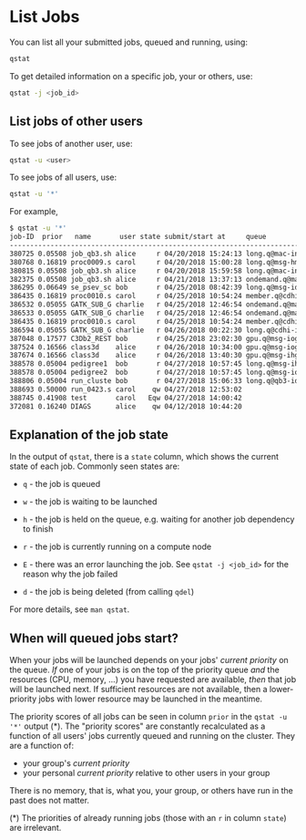 # List Jobs

You can list all your submitted jobs, queued and running, using:

```sh
qstat
```


To get detailed information on a specific job, your or others, use:

```sh
qstat -j <job_id>
```


## List jobs of other users

To see jobs of another user, use:

```sh
qstat -u <user>
```

To see jobs of all users, use:

```sh
qstat -u '*'
```

For example,

```sh
$ qstat -u '*'
job-ID  prior   name       user state submit/start at     queue           slots ja-task-ID
------------------------------------------------------------------------------------------
380725 0.05508 job_qb3.sh alice     r 04/20/2018 15:24:13 long.q@mac-inst-hmid1      24
380768 0.16819 proc0009.s carol     r 04/20/2018 15:00:28 long.q@msg-hmio3            4
380815 0.05508 job_qb3.sh alice     r 04/20/2018 15:59:58 long.q@mac-inst-id1        24
382375 0.05508 job_qb3.sh alice     r 04/21/2018 13:37:13 ondemand.q@mac-inst-id3    24
386295 0.06649 se_psev_sc bob       r 04/25/2018 08:42:39 long.q@msg-id19             6
386435 0.16819 proc0010.s carol     r 04/25/2018 10:54:24 member.q@cdhi-idgpu1        4
386532 0.05055 GATK_SUB_G charlie   r 04/25/2018 12:46:54 ondemand.q@mac-inst-id1    24
386533 0.05055 GATK_SUB_G charlie   r 04/25/2018 12:46:54 ondemand.q@mac-inst-hmid1  24
386435 0.16819 proc0010.s carol     r 04/25/2018 10:54:24 member.q@cdhi-idgpu1        4
386594 0.05055 GATK_SUB_G charlie   r 04/26/2018 00:22:30 long.q@cdhi-idgpu1         24
387048 0.17577 C3Db2_REST bob       r 04/25/2018 23:02:30 gpu.q@msg-iogpu11           4
387524 0.16566 class3d    alice     r 04/26/2018 10:34:00 gpu.q@msg-iogpu9            2
387674 0.16566 class3d    alice     r 04/26/2018 13:40:30 gpu.q@msg-ihgpu3            2
388578 0.05004 pedigree1  bob       r 04/27/2018 10:57:45 long.q@msg-ihgpu2           1 2
388578 0.05004 pedigree2  bob       r 04/27/2018 10:57:45 long.q@msg-iogpu4           1 3
388806 0.05004 run_cluste bob       r 04/27/2018 15:06:33 long.q@qb3-id3              1 20
388693 0.50000 run_0423.s carol    qw 04/27/2018 12:53:02                             2
388745 0.41908 test       carol   Eqw 04/27/2018 14:00:42                             3
372081 0.16240 DIAGS      alice    qw 04/12/2018 10:44:20                             1
```



## Explanation of the job state

In the output of `qstat`, there is a `state` column, which shows the
current state of each job.  Commonly seen states are:

 * `q` - the job is queued

 * `w` - the job is waiting to be launched

 * `h` - the job is held on the queue, e.g. waiting for another job
         dependency to finish
 
 * `r` - the job is currently running on a compute node
 
 * `E` - there was an error launching the job. See `qstat -j <job_id>`
   for the reason why the job failed
 
 * `d` - the job is being deleted (from calling `qdel`)

For more details, see `man qstat`.


## When will queued jobs start?

When your jobs will be launched depends on your jobs' _current priority_ on the queue.  _If_ one of your jobs is on the top of the priority queue _and_ the resources (CPU, memory, ...) you have requested are available, _then_ that job will be launched next.  If sufficient resources are not available, then a lower-priority jobs with lower resource may be launched in the meantime.

The priority scores of all jobs can be seen in column `prior` in the `qstat -u '*'` output (\*). The "priority scores" are constantly recalculated as a function of all users' jobs currently queued and running on the cluster.  They are a function of:

 * your group's _current priority_
 * your personal _current priority_ relative to other users in your group

There is no memory, that is, what you, your group, or others have run in the past does not matter.

(\*) The priorities of already running jobs (those with an `r` in column `state`) are irrelevant.


